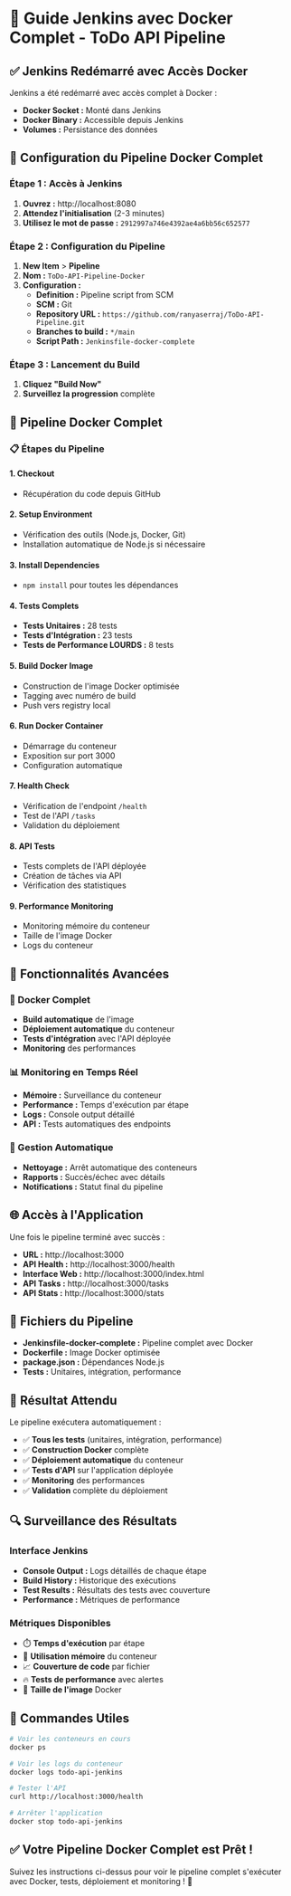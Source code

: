 # 🐳 Guide Jenkins avec Docker Complet - ToDo API Pipeline

## ✅ Jenkins Redémarré avec Accès Docker

Jenkins a été redémarré avec accès complet à Docker :
- **Docker Socket :** Monté dans Jenkins
- **Docker Binary :** Accessible depuis Jenkins
- **Volumes :** Persistance des données

## 🔧 Configuration du Pipeline Docker Complet

### Étape 1 : Accès à Jenkins
1. **Ouvrez :** http://localhost:8080
2. **Attendez l'initialisation** (2-3 minutes)
3. **Utilisez le mot de passe :** `2912997a746e4392ae4a6bb56c652577`

### Étape 2 : Configuration du Pipeline
1. **New Item** > **Pipeline**
2. **Nom :** `ToDo-API-Pipeline-Docker`
3. **Configuration :**
   - **Definition :** Pipeline script from SCM
   - **SCM :** Git
   - **Repository URL :** `https://github.com/ranyaserraj/ToDo-API-Pipeline.git`
   - **Branches to build :** `*/main`
   - **Script Path :** `Jenkinsfile-docker-complete`

### Étape 3 : Lancement du Build
1. **Cliquez "Build Now"**
2. **Surveillez la progression** complète

## 🎯 Pipeline Docker Complet

### 📋 Étapes du Pipeline

#### **1. Checkout**
- Récupération du code depuis GitHub

#### **2. Setup Environment**
- Vérification des outils (Node.js, Docker, Git)
- Installation automatique de Node.js si nécessaire

#### **3. Install Dependencies**
- `npm install` pour toutes les dépendances

#### **4. Tests Complets**
- **Tests Unitaires :** 28 tests
- **Tests d'Intégration :** 23 tests
- **Tests de Performance LOURDS :** 8 tests

#### **5. Build Docker Image**
- Construction de l'image Docker optimisée
- Tagging avec numéro de build
- Push vers registry local

#### **6. Run Docker Container**
- Démarrage du conteneur
- Exposition sur port 3000
- Configuration automatique

#### **7. Health Check**
- Vérification de l'endpoint `/health`
- Test de l'API `/tasks`
- Validation du déploiement

#### **8. API Tests**
- Tests complets de l'API déployée
- Création de tâches via API
- Vérification des statistiques

#### **9. Performance Monitoring**
- Monitoring mémoire du conteneur
- Taille de l'image Docker
- Logs du conteneur

## 🚀 Fonctionnalités Avancées

### **🐳 Docker Complet**
- **Build automatique** de l'image
- **Déploiement automatique** du conteneur
- **Tests d'intégration** avec l'API déployée
- **Monitoring** des performances

### **📊 Monitoring en Temps Réel**
- **Mémoire :** Surveillance du conteneur
- **Performance :** Temps d'exécution par étape
- **Logs :** Console output détaillé
- **API :** Tests automatiques des endpoints

### **🔧 Gestion Automatique**
- **Nettoyage :** Arrêt automatique des conteneurs
- **Rapports :** Succès/échec avec détails
- **Notifications :** Statut final du pipeline

## 🌐 Accès à l'Application

Une fois le pipeline terminé avec succès :
- **URL :** http://localhost:3000
- **API Health :** http://localhost:3000/health
- **Interface Web :** http://localhost:3000/index.html
- **API Tasks :** http://localhost:3000/tasks
- **API Stats :** http://localhost:3000/stats

## 📁 Fichiers du Pipeline

- **Jenkinsfile-docker-complete :** Pipeline complet avec Docker
- **Dockerfile :** Image Docker optimisée
- **package.json :** Dépendances Node.js
- **Tests :** Unitaires, intégration, performance

## 🎉 Résultat Attendu

Le pipeline exécutera automatiquement :
- ✅ **Tous les tests** (unitaires, intégration, performance)
- ✅ **Construction Docker** complète
- ✅ **Déploiement automatique** du conteneur
- ✅ **Tests d'API** sur l'application déployée
- ✅ **Monitoring** des performances
- ✅ **Validation** complète du déploiement

## 🔍 Surveillance des Résultats

### Interface Jenkins
- **Console Output :** Logs détaillés de chaque étape
- **Build History :** Historique des exécutions
- **Test Results :** Résultats des tests avec couverture
- **Performance :** Métriques de performance

### Métriques Disponibles
- ⏱️ **Temps d'exécution** par étape
- 🧠 **Utilisation mémoire** du conteneur
- 📈 **Couverture de code** par fichier
- 🔥 **Tests de performance** avec alertes
- 🐳 **Taille de l'image** Docker

## 🚀 Commandes Utiles

```bash
# Voir les conteneurs en cours
docker ps

# Voir les logs du conteneur
docker logs todo-api-jenkins

# Tester l'API
curl http://localhost:3000/health

# Arrêter l'application
docker stop todo-api-jenkins
```

## ✅ Votre Pipeline Docker Complet est Prêt !

Suivez les instructions ci-dessus pour voir le pipeline complet s'exécuter avec Docker, tests, déploiement et monitoring ! 🎯
